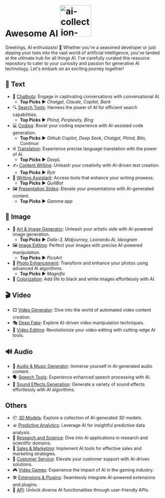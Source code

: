 # Awesome AI <img width="100" style="margin-right:6px;" alt="ai-collection-logo" src="https://www.pngmart.com/files/21/AI-PNG-HD.png" /> 
Greetings, AI enthusiasts! 🤖 Whether you're a seasoned developer or just dipping your toes into the vast world of artificial intelligence, you've landed at the ultimate hub for all things AI. I've carefully curated this resource repository to cater to your curiosity and passion for generative AI technology. Let's embark on an exciting journey together!

## 📝 Text

- 🤖 [Chatbots](https://github.com/mshojaei77/Awesome-AI/blob/main/Chatbots.md): Engage in captivating conversations with conversational AI.
  - **Top Picks** ▶ _Chatgpt, Claude, Copilot, Bard_
- 🔍 [Search Tools](https://github.com/mshojaei77/Awesome-AI/blob/main/Search%20Tools.md): Harness the power of AI for efficient search capabilities.
  - **Top Picks** ▶ _Phind, Perplexity, Bing_
- 💻 [Coding](https://github.com/mshojaei77/Awesome-AI/blob/main/Code%20Generator.md): Boost your coding experience with AI-assisted code generation.
  - **Top Picks** ▶ _Github Copilot, Deep Seek, Chatgpt, Phind, Bito, Continue_
- 🌐 [Translation](https://github.com/mshojaei77/Awesome-AI/blob/main/Translation.md): Experience precise language translation with the power of AI.
  - **Top Picks** ▶ _DeepL_
- ✍️ [Content Writing](https://github.com/mshojaei77/Awesome-AI/blob/main/Content%20Writing.md): Unleash your creativity with AI-driven text creation.
  - **Top Picks** ▶ _Rytr_
- 📝 [Writing Assistant](https://github.com/mshojaei77/Awesome-AI/blob/main/Writing%20Assistant.md): Access tools that enhance your writing prowess.
  - **Top Picks** ▶ _QuillBot_
- 🖼️ [Presentation Slides](https://github.com/mshojaei77/Awesome-AI/blob/main/Presentation.md): Elevate your presentations with AI-generated content.
  - **Top Picks** ▶ _Gamma app_

## 🌄 Image

- 🎨 [Art & Image Generator](https://github.com/mshojaei77/Awesome-AI/blob/main/Art%20%26%20Image%20Generator.md): Unleash your artistic side with AI-powered image generation.
  - **Top Picks** ▶ _Dalle-3, Midjourney, Leonardo.Ai, Ideogram_
- 🖼️ [Image Editing](https://github.com/mshojaei77/Awesome-AI/blob/main/Image%20Editing.md): Perfect your images with precise AI-powered manipulation.
  - **Top Picks** ▶ _PicsArt_
- 📸 [Photo Enhancement](https://github.com/mshojaei77/Awesome-AI/blob/main/Photo%20Enhancement.md): Transform and enhance your photos using advanced AI algorithms.
  - **Top Picks** ▶ _Magnific_
- 🌈 [Colorization](https://github.com/mshojaei77/Awesome-AI/blob/main/Colorization.md): Add life to black and white images effortlessly with AI.

## 🎬 Video

- 🎞 [Video Generator](https://github.com/mshojaei77/Awesome-AI/blob/main/Video%20Generator.md): Dive into the world of automated video content creation.
- 🎭 [Deep Fake](https://github.com/mshojaei77/Awesome-AI/blob/main/README.md): Explore AI-driven video manipulation techniques.
- 🎥 [Video Editing](https://github.com/mshojaei77/Awesome-AI/blob/main/Video%20Editing.md): Revolutionize your video editing with cutting-edge AI tools.

## 🔊 Audio

- 🎵 [Audio & Music Generator](https://github.com/mshojaei77/Awesome-AI/blob/main/Audio%20Generator.md): Immerse yourself in AI-generated audio content.
- 🗣️ [Speech Tools](https://github.com/mshojaei77/Awesome-AI/blob/main/Speech%20Tools.md): Experience enhanced speech processing with AI.
- 📢 [Sound Effects Generation](https://github.com/mshojaei77/Awesome-AI/blob/main/Sound%20Effects.md): Generate a variety of sound effects effortlessly with AI algorithms.

## Others

- 📦 [3D Models](https://github.com/mshojaei77/Awesome-AI/blob/main/3D%20Models.md): Explore a collection of AI-generated 3D models.
- 📊 [Predictive Analytics](https://github.com/mshojaei77/Awesome-AI/blob/main/Predictive%20Analytics.md): Leverage AI for insightful predictive data analysis.
- 🧪 [Research and Science](https://github.com/mshojaei77/Awesome-AI/blob/main/Research.md): Dive into AI applications in research and scientific domains.
- 💼 [Sales & Marketing](https://github.com/mshojaei77/Awesome-AI/blob/main/Sales%20%26%20Marketing.md): Implement AI tools for effective sales and marketing strategies.
- 🤖 [Customer Service](https://github.com/mshojaei77/Awesome-AI/blob/main/Customer%20Service.md): Elevate your customer support with AI-driven solutions.
- 🎮 [Video Games](https://github.com/mshojaei77/Awesome-AI/blob/main/Video%20Games.md): Experience the impact of AI in the gaming industry.
- 🛠️ [Extensions & Plugins](https://github.com/mshojaei77/Awesome-AI/blob/main/Extensions.md): Seamlessly integrate AI-powered extensions and plugins.
- 🔄 [API](https://github.com/mshojaei77/Awesome-AI/blob/main/API.md): Unlock diverse AI functionalities through user-friendly APIs.



